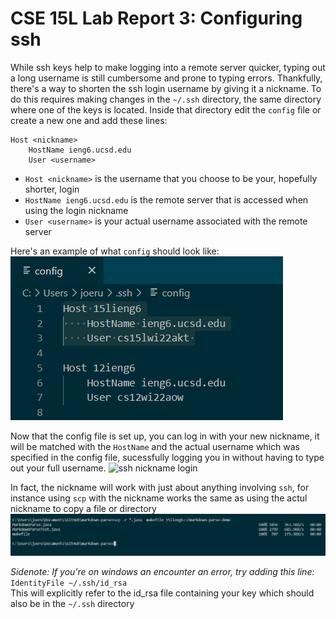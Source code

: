 # CSE 15L Lab Report 3: Configuring ssh   
While ssh keys help to make logging into a remote server quicker, typing out a long username is still cumbersome and prone to typing errors. Thankfully, there's a way to shorten the ssh login username by giving it a nickname. To do this requires making changes in the `~/.ssh` directory, the same directory where one of the keys is located. Inside that directory edit the `config` file or create a new one and add these lines:  

    Host <nickname>
        HostName ieng6.ucsd.edu
        User <username> 
   
- `Host <nickname>` is the username that you choose to be your, hopefully shorter, login
- `HostName ieng6.ucsd.edu` is the remote server that is accessed when using the login nickname
- `User <username>` is your actual username associated with the remote server

Here's an example of what `config` should look like:
![config](config.png)  

Now that the config file is set up, you can log in with your new nickname, it will be matched with the `HostName` and the actual username which was specified in the config file, sucessfully logging you in without having to type out your full username.
![ssh nickname login](fastshh.png)  

In fact, the nickname will work with just about anything involving `ssh`, for instance using `scp` with the nickname works the same as using the actul nickname to copy a file or directory
![scp with nickname](fastscp.png)  


*Sidenote: If you're on windows an encounter an error, try adding this line:*  
`IdentityFile ~/.ssh/id_rsa`  
This will explicitly refer to the id_rsa file containing your key which should also be in the `~/.ssh` directory